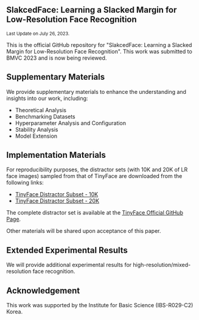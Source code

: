 ## SlakcedFace: Learning a Slacked Margin for Low-Resolution Face Recognition
<sub>Last Update on July 26, 2023.</sub>

This is the official GitHub repository for "SlakcedFace: Learning a Slacked Margin for Low-Resolution Face Recognition".
This work was submitted to BMVC 2023 and is now being reviewed.

## Supplementary Materials

We provide supplementary materials to enhance the understanding and insights into our work, including: <br>
+  Theoretical Analysis
+  Benchmarking Datasets
+  Hyperparameter Analysis and Configuration
+  Stability Analysis
+  Model Extension

## Implementation Materials

For reproducibility purposes, the distractor sets (with 10K and 20K of LR face images) sampled from that of TinyFace are downloaded from the following links:
+  [TinyFace Distractor Subset - 10K](https://drive.google.com/file/d/1fFBPODGQuGVBzGCLfBu7V123XnQdn0zJ/view?usp=drive_link)
+  [TinyFace Distractor Subset - 20K](https://drive.google.com/file/d/1pmASrQvTWu7VDoW4VQtbs1T1AG8Apw9F/view?usp=drive_link)

The complete distractor set is available at the [TinyFace Official GitHub Page](https://qmul-tinyface.github.io/). 

Other materials will be shared upon acceptance of this paper. 

## Extended Experimental Results 

We will provide additional experimental results for high-resolution/mixed-resolution face recognition. 

## Acknowledgement

This work was supported by the Institute for Basic Science (IBS-R029-C2) Korea.
